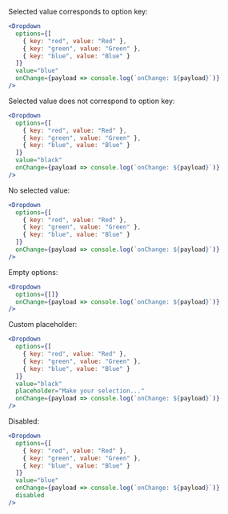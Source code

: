 Selected value corresponds to option key:

```jsx
<Dropdown
  options={[
    { key: "red", value: "Red" },
    { key: "green", value: "Green" },
    { key: "blue", value: "Blue" }
  ]}
  value="blue"
  onChange={payload => console.log(`onChange: ${payload}`)}
/>
```

Selected value does not correspond to option key:

```jsx
<Dropdown
  options={[
    { key: "red", value: "Red" },
    { key: "green", value: "Green" },
    { key: "blue", value: "Blue" }
  ]}
  value="black"
  onChange={payload => console.log(`onChange: ${payload}`)}
/>
```

No selected value:

```jsx
<Dropdown
  options={[
    { key: "red", value: "Red" },
    { key: "green", value: "Green" },
    { key: "blue", value: "Blue" }
  ]}
  onChange={payload => console.log(`onChange: ${payload}`)}
/>
```

Empty options:

```jsx
<Dropdown
  options={[]}
  onChange={payload => console.log(`onChange: ${payload}`)}
/>
```

Custom placeholder:

```jsx
<Dropdown
  options={[
    { key: "red", value: "Red" },
    { key: "green", value: "Green" },
    { key: "blue", value: "Blue" }
  ]}
  value="black"
  placeholder="Make your selection..."
  onChange={payload => console.log(`onChange: ${payload}`)}
/>
```

Disabled:

```jsx
<Dropdown
  options={[
    { key: "red", value: "Red" },
    { key: "green", value: "Green" },
    { key: "blue", value: "Blue" }
  ]}
  value="blue"
  onChange={payload => console.log(`onChange: ${payload}`)}
  disabled
/>
```
